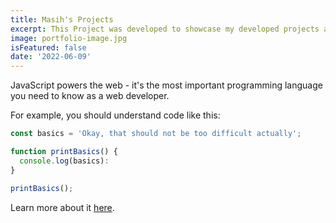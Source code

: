```yaml
---
title: Masih's Projects 	
excerpt: This Project was developed to showcase my developed projects and the skills used in said projects.
image: portfolio-image.jpg
isFeatured:	false
date: '2022-06-09'
---
```

JavaScript powers the web - it's the most important programming language you need to know as a web developer.

For example, you should understand code like this:

```js
const basics = 'Okay, that should not be too difficult actually';

function printBasics() {
  console.log(basics):
}

printBasics();
```
Learn more about it [here](https://google.com/javascript).